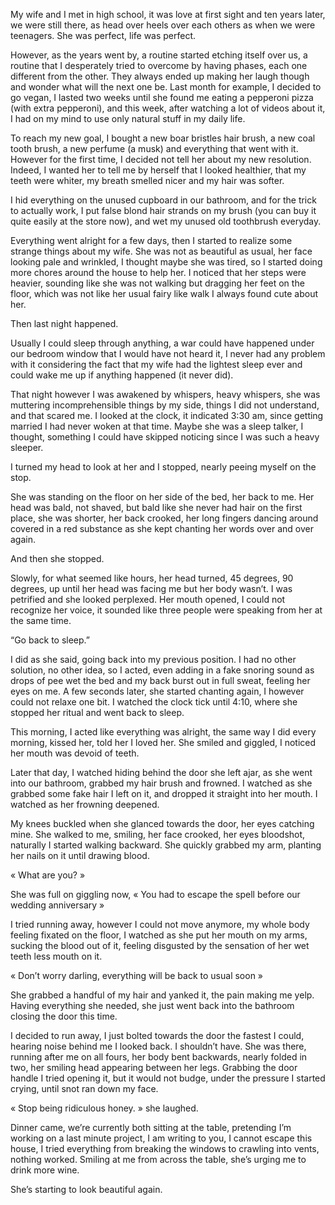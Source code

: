 My wife and I met in high school, it was love at first sight and ten years later, we were still there, as head over heels over each others as when we were teenagers. She was perfect, life was perfect.

However, as the years went by, a routine started etching itself over us, a routine that I desperately tried to overcome by having phases, each one different from the other. They always ended up making her laugh though and wonder what will the next one be. Last month for example, I decided to go vegan, I lasted two weeks until she found me eating a pepperoni pizza (with extra pepperoni), and this week, after watching a lot of videos about it, I had on my mind to use only natural stuff in my daily life.

To reach my new goal, I bought a new boar bristles hair brush, a new coal tooth brush, a new perfume (a musk) and everything that went with it. However for the first time, I decided not tell her about my new resolution. Indeed, I wanted her to tell me by herself that I looked healthier, that my teeth were whiter, my breath smelled nicer and my hair was softer.

I hid everything on the unused cupboard in our bathroom, and for the trick to actually work, I put false blond hair strands on my brush (you can buy it quite easily at the store now), and wet my unused old toothbrush everyday.

Everything went alright for a few days, then I started to realize some strange things about my wife. She was not as beautiful as usual, her face looking pale and wrinkled, I thought maybe she was tired, so I started doing more chores around the house to help her. I noticed that her steps were heavier, sounding like she was not walking but dragging her feet on the floor, which was not like her usual fairy like walk I always found cute about her.

Then last night happened.

Usually I could sleep through anything, a war could have happened under our bedroom window that I would have not heard it, I never had any problem with it considering the fact that my wife had the lightest sleep ever and could wake me up if anything happened (it never did).

That night however I was awakened by whispers, heavy whispers, she was muttering incomprehensible things by my side, things I did not understand, and that scared me. I looked at the clock, it indicated 3:30 am, since getting married I had never woken at that time. Maybe she was a sleep talker, I thought, something I could have skipped noticing since I was such a heavy sleeper.

I turned my head to look at her and I stopped, nearly peeing myself on the stop.

She was standing on the floor on her side of the bed, her back to me. Her head was bald, not shaved, but bald like she never had hair on the first place, she was shorter, her back crooked, her long fingers dancing around covered in a red substance as she kept chanting her words over and over again.

And then she stopped.

Slowly, for what seemed like hours, her head turned, 45 degrees, 90 degrees, up until her head was facing me but her body wasn’t. I was petrified and she looked perplexed. Her mouth opened, I could not recognize her voice, it sounded like three people were speaking from her at the same time.

“Go back to sleep.”

I did as she said, going back into my previous position. I had no other solution, no other idea, so I acted, even adding in a fake snoring sound as drops of pee wet the bed and my back burst out in full sweat, feeling her eyes on me. A few seconds later, she started chanting again, I however could not relaxe one bit. I watched the clock tick until 4:10, where she stopped her ritual and went back to sleep.

This morning, I acted like everything was alright, the same way I did every morning, kissed her, told her I loved her. She smiled and giggled, I noticed her mouth was devoid of teeth.

Later that day, I watched hiding behind the door she left ajar, as she went into our bathroom, grabbed my hair brush and frowned. I watched as she grabbed some fake hair I left on it, and dropped it straight into her mouth. I watched as her frowning deepened.

My knees buckled when she glanced towards the door, her eyes catching mine. She walked to me, smiling, her face crooked, her eyes bloodshot, naturally I started walking backward. She quickly grabbed my arm, planting her nails on it until drawing blood.

« What are you? »

She was full on giggling now, « You had to escape the spell before our wedding anniversary »

I tried running away, however I could not move anymore, my whole body feeling fixated on the floor, I watched as she put her mouth on my arms, sucking the blood out of it, feeling disgusted by the sensation of her wet teeth less mouth on it.

« Don’t worry darling, everything will be back to usual soon »

She grabbed a handful of my hair and yanked it, the pain making me yelp. Having everything she needed, she just went back into the bathroom closing the door this time.

I decided to run away, I just bolted towards the door the fastest I could, hearing noise behind me I looked back. I shouldn’t have. She was there, running after me on all fours, her body bent backwards, nearly folded in two, her smiling head appearing between her legs. Grabbing the door handle I tried opening it, but it would not budge, under the pressure I started crying, until snot ran down my face.

« Stop being ridiculous honey. » she laughed.

Dinner came, we’re currently both sitting at the table, pretending I’m working on a last minute project, I am writing to you, I cannot escape this house, I tried everything from breaking the windows to crawling into vents, nothing worked. Smiling at me from across the table, she’s urging me to drink more wine.

She’s starting to look beautiful again.